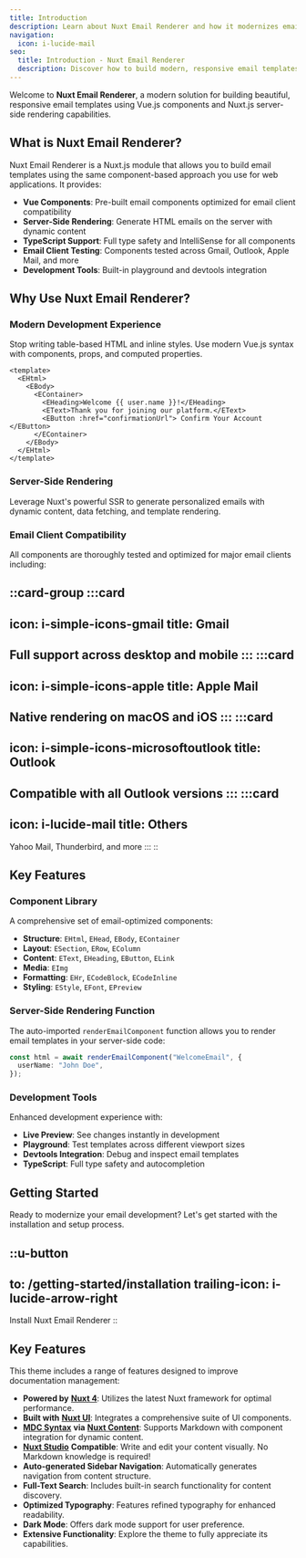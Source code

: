 ```yaml
---
title: Introduction
description: Learn about Nuxt Email Renderer and how it modernizes email development.
navigation:
  icon: i-lucide-mail
seo:
  title: Introduction - Nuxt Email Renderer
  description: Discover how to build modern, responsive email templates using Vue.js components and Nuxt.js server-side rendering.
---
```


Welcome to **Nuxt Email Renderer**, a modern solution for building beautiful, responsive email templates using Vue.js components and Nuxt.js server-side rendering capabilities.

## What is Nuxt Email Renderer?

Nuxt Email Renderer is a Nuxt.js module that allows you to build email templates using the same component-based approach you use for web applications. It provides:

- **Vue Components**: Pre-built email components optimized for email client compatibility
- **Server-Side Rendering**: Generate HTML emails on the server with dynamic content
- **TypeScript Support**: Full type safety and IntelliSense for all components
- **Email Client Testing**: Components tested across Gmail, Outlook, Apple Mail, and more
- **Development Tools**: Built-in playground and devtools integration

## Why Use Nuxt Email Renderer?

### Modern Development Experience

Stop writing table-based HTML and inline styles. Use modern Vue.js syntax with components, props, and computed properties.

```vue
<template>
  <EHtml>
    <EBody>
      <EContainer>
        <EHeading>Welcome {{ user.name }}!</EHeading>
        <EText>Thank you for joining our platform.</EText>
        <EButton :href="confirmationUrl"> Confirm Your Account </EButton>
      </EContainer>
    </EBody>
  </EHtml>
</template>
```

### Server-Side Rendering

Leverage Nuxt's powerful SSR to generate personalized emails with dynamic content, data fetching, and template rendering.

### Email Client Compatibility

All components are thoroughly tested and optimized for major email clients including:

::card-group
:::card
---
icon: i-simple-icons-gmail
title: Gmail
---

Full support across desktop and mobile
:::
:::card
---
icon: i-simple-icons-apple
title: Apple Mail
---

Native rendering on macOS and iOS
:::
:::card
---
icon: i-simple-icons-microsoftoutlook
title: Outlook
---

Compatible with all Outlook versions
:::
:::card
---
icon: i-lucide-mail
title: Others
---

Yahoo Mail, Thunderbird, and more
:::
::

## Key Features

### Component Library

A comprehensive set of email-optimized components:

- **Structure**: `EHtml`, `EHead`, `EBody`, `EContainer`
- **Layout**: `ESection`, `ERow`, `EColumn`
- **Content**: `EText`, `EHeading`, `EButton`, `ELink`
- **Media**: `EImg`
- **Formatting**: `EHr`, `ECodeBlock`, `ECodeInline`
- **Styling**: `EStyle`, `EFont`, `EPreview`

### Server-Side Rendering Function

The auto-imported `renderEmailComponent` function allows you to render email templates in your server-side code:

```ts
const html = await renderEmailComponent("WelcomeEmail", {
  userName: "John Doe",
});
```

### Development Tools

Enhanced development experience with:

- **Live Preview**: See changes instantly in development
- **Playground**: Test templates across different viewport sizes
- **Devtools Integration**: Debug and inspect email templates
- **TypeScript**: Full type safety and autocompletion

## Getting Started

Ready to modernize your email development? Let's get started with the installation and setup process.

::u-button
---
to: /getting-started/installation
trailing-icon: i-lucide-arrow-right
---

Install Nuxt Email Renderer
::

## Key Features

This theme includes a range of features designed to improve documentation management:

- **Powered by** [**Nuxt 4**](https://nuxt.com): Utilizes the latest Nuxt framework for optimal performance.
- **Built with** [**Nuxt UI**](https://ui.nuxt.com): Integrates a comprehensive suite of UI components.
- [**MDC Syntax**](https://content.nuxt.com/usage/markdown) **via** [**Nuxt Content**](https://content.nuxt.com): Supports Markdown with component integration for dynamic content.
- [**Nuxt Studio**](https://content.nuxt.com/docs/studio) **Compatible**: Write and edit your content visually. No Markdown knowledge is required!
- **Auto-generated Sidebar Navigation**: Automatically generates navigation from content structure.
- **Full-Text Search**: Includes built-in search functionality for content discovery.
- **Optimized Typography**: Features refined typography for enhanced readability.
- **Dark Mode**: Offers dark mode support for user preference.
- **Extensive Functionality**: Explore the theme to fully appreciate its capabilities.
